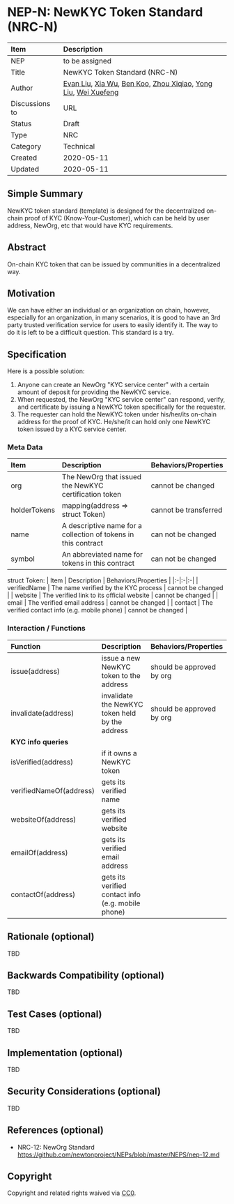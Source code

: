 # NEP-N: NewKYC Token Standard (NRC-N)

| Item | Description |
|:-|:-|
| NEP | to be assigned |
| Title | NewKYC Token Standard (NRC-N) |
| Author | [Evan Liu](mailto:evanliuchina@gmail.com), [Xia Wu](https://github.com/xiawu), [Ben Koo](koo0905@gmail.com), [Zhou Xiqiao](https://github.com/zhouxiqiao), [Yong Liu](mailto:liuyong5653@163.com), [Wei Xuefeng](https://github.com/weixuefeng) |
| Discussions to | URL |
| Status | Draft |
| Type | NRC |
| Category | Technical |
| Created | 2020-05-11 |
| Updated | 2020-05-11 |

## Simple Summary

NewKYC token standard (template) is designed for the decentralized on-chain proof of KYC (Know-Your-Customer), which can be held by user address, NewOrg, etc that would have KYC requirements.

## Abstract

On-chain KYC token that can be issued by communities in a decentralized way.

## Motivation

We can have either an individual or an organization on chain, however, especially for an organization, in many scenarios, it is good to have an 3rd party trusted verification service for users to easily identify it. The way to do it is left to be a difficult question. This standard is a try.

## Specification

Here is a possible solution:

1. Anyone can create an NewOrg "KYC service center" with a certain amount of deposit for providing the NewKYC service.
2. When requested, the NewOrg "KYC service center" can respond, verify, and certificate by issuing a NewKYC token specifically for the requester.
3. The requester can hold the NewKYC token under his/her/its on-chain address for the proof of KYC. He/she/it can hold only one NewKYC token issued by a KYC service center.

### Meta Data

| Item | Description | Behaviors/Properties |
|:-|:-|:-|
| org | The NewOrg that issued the NewKYC certification token | cannot be changed |
| holderTokens | mapping(address => struct Token) | cannot be transferred |
| name | A descriptive name for a collection of tokens in this contract | can not be changed |
| symbol | An abbreviated name for tokens in this contract | can not be changed |

struct Token:
| Item | Description | Behaviors/Properties |
|:-|:-|:-|
| verifiedName | The name verified by the KYC process | cannot be changed |
| website | The verified link to its official website | cannot be changed |
| email | The verified email address | cannot be changed |
| contact | The verified contact info (e.g. mobile phone) | cannot be changed |

### Interaction / Functions

| Function | Description | Behaviors/Properties |
|:-|:-|:-|
| issue(address) | issue a new NewKYC token to the address | should be approved by org |
| invalidate(address) | invalidate the NewKYC token held by the address | should be approved by org |
| **KYC info queries** |||
| isVerified(address) | if it owns a NewKYC token | |
| verifiedNameOf(address) | gets its verified name |  |
| websiteOf(address) | gets its verified website |  |
| emailOf(address) | gets its verified email address |  |
| contactOf(address) | gets its verified contact info (e.g. mobile phone) |   |

## Rationale (optional)

TBD

## Backwards Compatibility (optional)

TBD

## Test Cases (optional)

TBD

## Implementation (optional)

TBD

## Security Considerations (optional)

TBD

## References (optional)

* NRC-12: NewOrg Standard https://github.com/newtonproject/NEPs/blob/master/NEPS/nep-12.md

## Copyright
Copyright and related rights waived via [CC0](https://creativecommons.org/publicdomain/zero/1.0/).
